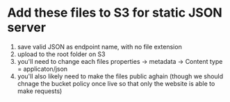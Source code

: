 # Add these files to S3 for static JSON server

1. save valid JSON as endpoint name, with no file extension
2. upload to the root folder on S3
3. you'll need to change each files properties -> metadata -> Content type = applicaton/json
4. you'll also likely need to make the files public aghain (though we should chnage the bucket policy once live so that only the website is able to make requests)
